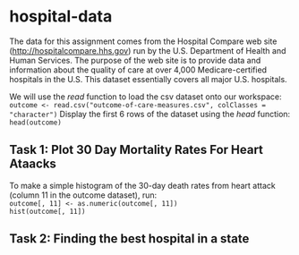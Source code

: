 # hospital-data  
  
The data for this assignment comes from the Hospital Compare web site (http://hospitalcompare.hhs.gov)
run by the U.S. Department of Health and Human Services. The purpose of the web site is to provide data and
information about the quality of care at over 4,000 Medicare-certified hospitals in the U.S. This dataset essentially
covers all major U.S. hospitals.  
  
We will use the _read_ function to load the csv dataset onto our workspace:  
`outcome <- read.csv("outcome-of-care-measures.csv", colClasses = "character")` 
Display the first 6 rows of the dataset using the _head_ function:
`head(outcome)`  
  
## Task 1: Plot 30 Day Mortality Rates For Heart Ataacks  
To make a simple histogram of the 30-day death rates from heart attack (column 11 in the outcome dataset),
run:  
`outcome[, 11] <- as.numeric(outcome[, 11])`  
`hist(outcome[, 11])`
  
## Task 2:  Finding the best hospital in a state  
